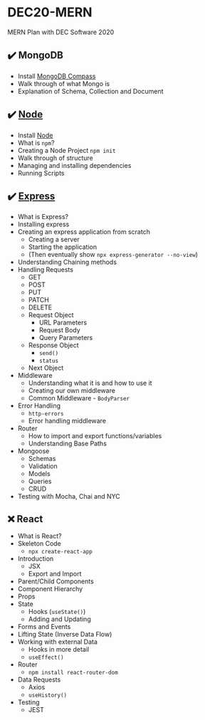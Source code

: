# DEC20-MERN

MERN Plan with DEC Software 2020 

## :heavy_check_mark: MongoDB 

* Install [MongoDB Compass](https://www.mongodb.com/products/compass)
* Walk through of what Mongo is
* Explanation of Schema, Collection and Document

## :heavy_check_mark: [Node](https://github.com/savannahvaith/DEC20-MERN/tree/Node) 
* Install [Node](https://nodejs.org/en/download/)
* What is `npm`?
* Creating a Node Project `npm init`
* Walk through of structure
* Managing and installing dependencies
* Running Scripts

## :heavy_check_mark: [Express](https://github.com/savannahvaith/DEC20-MERN/tree/Express) 

* What is Express?
* Installing express
* Creating an express application from scratch
  * Creating a server
  * Starting the application
  * (Then eventually show `npx express-generator --no-view`)
* Understanding Chaining methods
* Handling Requests
  * GET
  * POST
  * PUT
  * PATCH
  * DELETE
  * Request Object
    * URL Parameters
    * Request Body
    * Query Parameters
  * Response Object
    * `send()`
    * `status`
  * Next Object
* Middleware
  * Understanding what it is and how to use it
  * Creating our own middleware
  * Common Middleware - `BodyParser`
* Error Handling
  * `http-errors`
  * Error handling middleware
* Router
  * How to import and export functions/variables
  * Understanding Base Paths
* Mongoose
  * Schemas
  * Validation
  * Models
  * Queries
  * CRUD
* Testing with Mocha, Chai and NYC

## :x: React

* What is React?
* Skeleton Code
  * `npx create-react-app`
* Introduction
  * JSX
  * Export and Import
* Parent/Child Components
* Component Hierarchy
* Props
* State
  * Hooks (`useState()`)
  * Adding and Updating
* Forms and Events
* Lifting State (Inverse Data Flow)
* Working with external Data
  * Hooks in more detail
  * `useEffect()`
* Router
  * `npm install react-router-dom`
* Data Requests
  * Axios
  * `useHistory()`
* Testing
  * JEST


